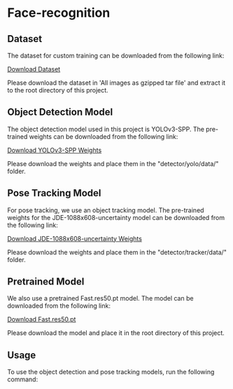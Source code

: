 # Face-recognition

## Dataset

The dataset for custom training can be downloaded from the following link:

[Download Dataset]((https://vis-www.cs.umass.edu/lfw/))

Please download the dataset in 'All images as gzipped tar file' and extract it to the root directory of this project.

## Object Detection Model

The object detection model used in this project is YOLOv3-SPP. The pre-trained weights can be downloaded from the following link:

[Download YOLOv3-SPP Weights](https://drive.google.com/file/d/1h2g_wQ270_pckpRCHJb9K78uDf-2PsPd/view?usp=sharing)

Please download the weights and place them in the "detector/yolo/data/" folder.

## Pose Tracking Model

For pose tracking, we use an object tracking model. The pre-trained weights for the JDE-1088x608-uncertainty model can be downloaded from the following link:

[Download JDE-1088x608-uncertainty Weights](https://drive.google.com/file/d/1oek1aj9t7pTi1u70nSlwx0qNVWvEvRrf/view?usp=sharing)

Please download the weights and place them in the "detector/tracker/data/" folder.

## Pretrained Model

We also use a pretrained Fast.res50.pt model. The model can be downloaded from the following link:

[Download Fast.res50.pt](https://drive.google.com/file/d/1oek1aj9t7pTi1u70nSlwx0qNVWvEvRrf/view?usp=sharing)

Please download the model and place it in the root directory of this project.

## Usage

To use the object detection and pose tracking models, run the following command:

